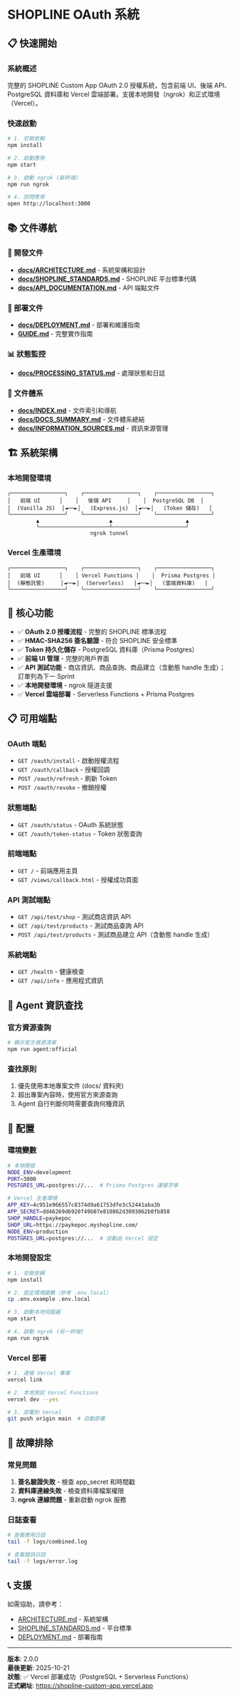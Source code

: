 # SHOPLINE OAuth 系統

## 📋 快速開始

### 系統概述
完整的 SHOPLINE Custom App OAuth 2.0 授權系統，包含前端 UI、後端 API、PostgreSQL 資料庫和 Vercel 雲端部署。支援本地開發（ngrok）和正式環境（Vercel）。

### 快速啟動
```bash
# 1. 安裝依賴
npm install

# 2. 啟動應用
npm start

# 3. 啟動 ngrok (新終端)
npm run ngrok

# 4. 訪問應用
open http://localhost:3000
```

## 📚 文件導航

### 🔧 開發文件
- **[docs/ARCHITECTURE.md](./docs/ARCHITECTURE.md)** - 系統架構和設計
- **[docs/SHOPLINE_STANDARDS.md](./docs/SHOPLINE_STANDARDS.md)** - SHOPLINE 平台標準代碼
- **[docs/API_DOCUMENTATION.md](./docs/API_DOCUMENTATION.md)** - API 端點文件

### 🚀 部署文件
- **[docs/DEPLOYMENT.md](./docs/DEPLOYMENT.md)** - 部署和維護指南
- **[GUIDE.md](./GUIDE.md)** - 完整實作指南

### 📊 狀態監控
- **[docs/PROCESSING_STATUS.md](./docs/PROCESSING_STATUS.md)** - 處理狀態和日誌

### 📖 文件體系
- **[docs/INDEX.md](./docs/INDEX.md)** - 文件索引和導航
- **[docs/DOCS_SUMMARY.md](./docs/DOCS_SUMMARY.md)** - 文件體系總結
- **[docs/INFORMATION_SOURCES.md](./docs/INFORMATION_SOURCES.md)** - 資訊來源管理

## 🏗️ 系統架構

### 本地開發環境
```
┌─────────────────┐    ┌─────────────────┐    ┌─────────────────┐
│   前端 UI      │    │   後端 API     │    │  PostgreSQL DB  │
│  (Vanilla JS)  │◄──►│   (Express.js)  │◄──►│   (Token 儲存)   │
└─────────────────┘    └─────────────────┘    └─────────────────┘
         ▲                      ▲                       ▲
         └──────────────────────┴───────────────────────┘
                          ngrok tunnel
```

### Vercel 生產環境
```
┌─────────────────┐    ┌─────────────────┐    ┌─────────────────┐
│   前端 UI      │    │ Vercel Functions │    │  Prisma Postgres │
│  (靜態託管)     │◄──►│  (Serverless)   │◄──►│   (雲端資料庫)   │
└─────────────────┘    └─────────────────┘    └─────────────────┘
```

## 🔑 核心功能

- ✅ **OAuth 2.0 授權流程** - 完整的 SHOPLINE 標準流程
- ✅ **HMAC-SHA256 簽名驗證** - 符合 SHOPLINE 安全標準
- ✅ **Token 持久化儲存** - PostgreSQL 資料庫（Prisma Postgres）
- ✅ **前端 UI 管理** - 完整的用戶界面
- ✅ **API 測試功能** - 商店資訊、商品查詢、商品建立（含動態 handle 生成）；訂單列為下一 Sprint
- ✅ **本地開發環境** - ngrok 隧道支援
- ✅ **Vercel 雲端部署** - Serverless Functions + Prisma Postgres

## 📋 可用端點

### OAuth 端點
- `GET /oauth/install` - 啟動授權流程
- `GET /oauth/callback` - 授權回調
- `POST /oauth/refresh` - 刷新 Token
- `POST /oauth/revoke` - 撤銷授權

### 狀態端點
- `GET /oauth/status` - OAuth 系統狀態
- `GET /oauth/token-status` - Token 狀態查詢

### 前端端點
- `GET /` - 前端應用主頁
- `GET /views/callback.html` - 授權成功頁面

### API 測試端點
- `GET /api/test/shop` - 測試商店資訊 API
- `GET /api/test/products` - 測試商品查詢 API
- `POST /api/test/products` - 測試商品建立 API（含動態 handle 生成）

### 系統端點
- `GET /health` - 健康檢查
- `GET /api/info` - 應用程式資訊

## 🤖 Agent 資訊查找

### 官方資源查詢
```bash
# 顯示官方資源清單
npm run agent:official
```

### 查找原則
1. 優先使用本地專案文件 (docs/ 資料夾)
2. 超出專案內容時，使用官方來源查詢
3. Agent 自行判斷何時需要查詢何種資訊

## 🔧 配置

### 環境變數
```bash
# 本地開發
NODE_ENV=development
PORT=3000
POSTGRES_URL=postgres://...  # Prisma Postgres 連接字串

# Vercel 生產環境
APP_KEY=4c951e966557c8374d9a61753dfe3c52441aba3b
APP_SECRET=dd46269d6920f49b07e810862d3093062b0fb858
SHOP_HANDLE=paykepoc
SHOP_URL=https://paykepoc.myshopline.com/
NODE_ENV=production
POSTGRES_URL=postgres://...  # 自動由 Vercel 設定
```

### 本地開發設定
```bash
# 1. 安裝依賴
npm install

# 2. 設定環境變數（參考 .env.local）
cp .env.example .env.local

# 3. 啟動本地伺服器
npm start

# 4. 啟動 ngrok (另一終端)
npm run ngrok
```

### Vercel 部署
```bash
# 1. 連接 Vercel 專案
vercel link

# 2. 本地測試 Vercel Functions
vercel dev --yes

# 3. 部署到 Vercel
git push origin main  # 自動部署
```

## 🚨 故障排除

### 常見問題
1. **簽名驗證失敗** - 檢查 app_secret 和時間戳
2. **資料庫連線失敗** - 檢查資料庫檔案權限
3. **ngrok 連線問題** - 重新啟動 ngrok 服務

### 日誌查看
```bash
# 查看應用日誌
tail -f logs/combined.log

# 查看錯誤日誌
tail -f logs/error.log
```

## 📞 支援

如需協助，請參考：
- [ARCHITECTURE.md](./ARCHITECTURE.md) - 系統架構
- [SHOPLINE_STANDARDS.md](./SHOPLINE_STANDARDS.md) - 平台標準
- [DEPLOYMENT.md](./DEPLOYMENT.md) - 部署指南

---

**版本**: 2.0.0  
**最後更新**: 2025-10-21  
**狀態**: ✅ Vercel 部署成功（PostgreSQL + Serverless Functions）  
**正式網址**: https://shopline-custom-app.vercel.app
